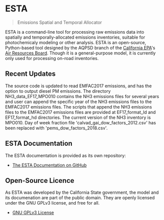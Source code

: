 # ESTA
> Emissions Spatial and Temporal Allocator

ESTA is a command-line tool for processing raw emissions data into spatially and temporally-allocated emissions inventories, suitable for photochemicaly modeling or other analysis. ESTA is an open-source, Python-based tool designed by the AQPSD branch of the [California EPA][CalEPA]'s [Air Resources Board][ARB].  Though it is a general-purpose model, it is currently only used for processing on-road inventories.


## Recent Updates

The source code is updated to read EMFAC2017 emissions, and has the option to output diesel PM emissions.
The directory NH3_data_EF17_MPO010 contains the NH3 emissions files for several years and user can append the specific year of the NH3 emissions files to the EMFAC2017 emissions files.  The scripts that append the NH3 emissions files to the EMFAC2017 emissions files are provided at EF17_format_ld and EF17_format_hd directories.
The current version of the NH3 inventory is MPO010.  Day of week fraction file 'calvad_gai_dow_factors_2012.csv' has been replaced with 'pems_dow_factors_2018.csv'.


## ESTA Documentation

The ESTA documentation is provided as its own repository:

* [The ESTA Documentation on GitHub](https://github.com/mmb-carb/ESTA_Documentation)


## Open-Source Licence

As ESTA was developed by the California State government, the model and its documenation are part of the public domain. They are openly licensed under the GNU GPLv3 license, and free for all.

* [GNU GPLv3 License](LICENSE)


[ARB]: http://www.arb.ca.gov/homepage.htm
[CalEPA]: http://www.calepa.ca.gov/

